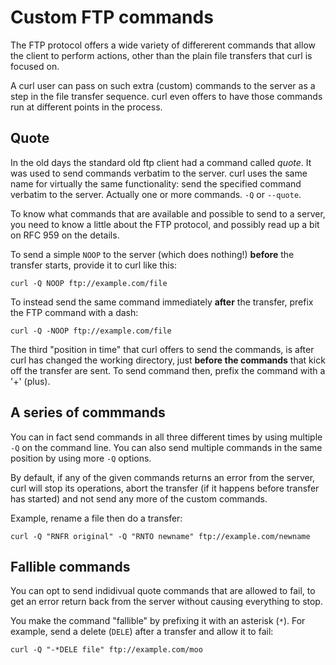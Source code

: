 # Custom FTP commands

The FTP protocol offers a wide variety of differerent commands that allow the
client to perform actions, other than the plain file transfers that curl is
focused on.

A curl user can pass on such extra (custom) commands to the server as a step
in the file transfer sequence. curl even offers to have those commands run at
different points in the process.

## Quote

In the old days the standard old ftp client had a command called *quote*. It
was used to send commands verbatim to the server. curl uses the same name for
virtually the same functionality: send the specified command verbatim to the
server. Actually one or more commands. `-Q` or `--quote`.

To know what commands that are available and possible to send to a server, you
need to know a little about the FTP protocol, and possibly read up a bit on
RFC 959 on the details.

To send a simple `NOOP` to the server (which does nothing!) **before** the
transfer starts, provide it to curl like this:

    curl -Q NOOP ftp://example.com/file

To instead send the same command immediately **after** the transfer, prefix
the FTP command with a dash:

    curl -Q -NOOP ftp://example.com/file

The third "position in time" that curl offers to send the commands, is after
curl has changed the working directory, just **before the commands** that kick
off the transfer are sent. To send command then, prefix the command with a '+'
(plus).

## A series of commmands

You can in fact send commands in all three different times by using multiple
`-Q` on the command line. You can also send multiple commands in the same
position by using more `-Q` options.

By default, if any of the given commands returns an error from the server,
curl will stop its operations, abort the transfer (if it happens before
transfer has started) and not send any more of the custom commands.

Example, rename a file then do a transfer:

    curl -Q "RNFR original" -Q "RNTO newname" ftp://example.com/newname

## Fallible commands

You can opt to send indidivual quote commands that are allowed to fail, to get
an error return back from the server without causing everything to stop.

You make the command "fallible" by prefixing it with an asterisk (`*`). For
example, send a delete (`DELE`) after a transfer and allow it to fail:

    curl -Q "-*DELE file" ftp://example.com/moo

